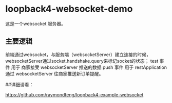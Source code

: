 # loopback4-websocket-demo

这是一个websocket 服务器。


## 主要逻辑
前端通过websocket，与服务端（websocketServer）建立连接的时候，websocketServer通过socket.handshake.query来标记socket的状态；
test 事件 用于 商家接受 websocketServer 推送的数据
push 事件 用于 restApplication 通过 websocketServer 往商家推送新订单提醒。 



##详细请看：

https://github.com/raymondfeng/loopback4-example-websocket
